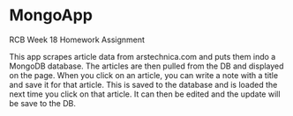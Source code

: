 # MongoApp

RCB Week 18 Homework Assignment

This app scrapes article data from arstechnica.com and puts them indo a MongoDB database. The articles are then pulled from the DB and displayed on the page. When you click on an article, you can write a note with a title and save it for that article. This is saved to the database and is loaded the next time you click on that article. It can then be edited and the update will be save to the DB.
